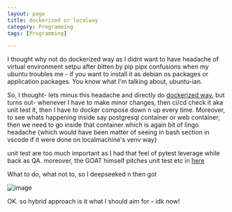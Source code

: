```yaml
---
layout: page
title: dockerized or localway
category: Programming
tags: [Programming] 

---
```


I thought why not do dockerized way as I didnt want to have headache of virtual environment setpu after bitten by pip pipx confusions when my ubuntu troubles me - if you want to install it as debian os packages or application packages. You know what I'm talking about, ubuntu-ian.

So, I thought- lets minus this headache and directly do [dockerized way](https://sbibek086.github.io/write-the-docs/dockerized-django.html), but turns out- whenever I have to make minor changes, then ci/cd check it aka unit test it, then I have to docker compose down n up every time.
Moreover, to see whats happening inside say postgresql container or web container, then we need to go inside that container which is again bit of lingo headache {which would have been matter of seeing in bash section in vscode if it were done on localmachine's venv way} 

unit test are too much important as I had that feel of pytest leverage while back as QA. moreover, the GOAT himself pitches unit test etc in [here](https://simonwillison.net/2022/Jan/12/how-i-build-a-feature/#development-environment)

What to do, what not to, so I deepseeked n then got

![image](https://github.com/user-attachments/assets/9f4ff79f-1e6b-4f87-93c2-342fed8f5e4e)

OK. so hybrid approach is it what I should aim for - idk now!

